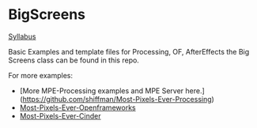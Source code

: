 BigScreens
==========

[Syllabus](https://github.com/ITPNYU/BigScreens/blob/master/Big-Screens-2015-Syllabus.md)

Basic Examples and template files for Processing, OF, AfterEffects the Big Screens class can be found in this repo.

For more examples:
- [More MPE-Processing examples and MPE Server here.] (https://github.com/shiffman/Most-Pixels-Ever-Processing)
- [Most-Pixels-Ever-Openframeworks](https://github.com/obviousjim/ofxMostPixelsEver)
- [Most-Pixels-Ever-Cinder](https://github.com/wdlindmeier/Most-Pixels-Ever-Cinder)
